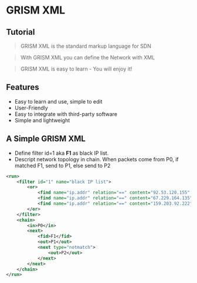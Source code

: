 # GRISM XML

## Tutorial
> GRISM XML is the standard markup language for SDN

> With GRISM XML you can define the Network with XML

> GRISM XML is easy to learn - You will enjoy it!

## Features

- Easy to learn and use, simple to edit
- User-Friendly
- Easy to integrate with third-party software
- Simple and lightweight

## A Simple GRISM XML
- Define filter id=1 aka <b>F1</b> as black IP list.<br>
- Descript network topology in chain. When packets come from P0, if matched F1, send to P1, else send to P2
```xml
<run>
    <filter id="1" name="black IP list">
        <or>
            <find name="ip.addr" relation="==" content="92.53.120.155" />
            <find name="ip.addr" relation="==" content="67.229.164.135" />
            <find name="ip.addr" relation="==" content="159.203.92.222" />            
        </or>
    </filter>
    <chain>
        <in>P0</in>
        <next>
            <fid>F1</fid>
            <out>P1</out>
            <next type="notmatch">
                <out>P2</out>
            </next>
        </next>
    </chain>
</run>
```
